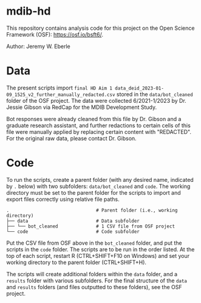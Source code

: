 # mdib-hd

This repository contains analysis code for this project on the Open Science Framework (OSF): https://osf.io/bsft6/.

Author: Jeremy W. Eberle

# Data

The present scripts import `final HD Aim 1 data_deid_2023-01-09_1525_v2_further_manually_redacted.csv` stored in the `data/bot_cleaned` folder of the OSF project. The data were collected 6/2021-1/2023 by Dr. Jessie Gibson via RedCap for the MDIB Development Study.

Bot responses were already cleaned from this file by Dr. Gibson and a graduate research assistant, and further redactions to certain cells of this file were manually applied by replacing certain content with "REDACTED". For the original raw data, please contact Dr. Gibson.

# Code

To run the scripts, create a parent folder (with any desired name, indicated by `.` below) with two subfolders: `data/bot_cleaned` and `code`. The working directory must be set to the parent folder for the scripts to import and export files correctly using relative file paths.

```
.                                # Parent folder (i.e., working directory)
├── data                         # Data subfolder
├── └── bot_cleaned              # 1 CSV file from OSF project
└── code                         # Code subfolder
```

Put the CSV file from OSF above in the `bot_cleaned` folder, and put the scripts in the `code` folder. The scripts are to be run in the order listed. At the top of each script, restart R (CTRL+SHIFT+F10 on Windows) and set your working directory to the parent folder (CTRL+SHIFT+H).

The scripts will create additional folders within the `data` folder, and a `results` folder with various subfolders. For the final structure of the `data` and `results` folders (and files outputted to these folders), see the OSF project.